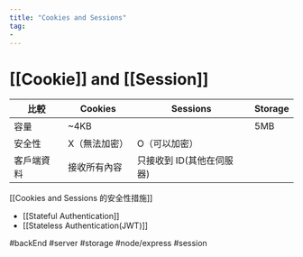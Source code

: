 ```yaml
---
title: "Cookies and Sessions"
tag: 
- 
---
```

# [[Cookie]] and [[Session]]
| 比較       | Cookies       | Sessions           | Storage |
| ---------- | ------------- | -------------------| ------- |
| 容量       | ~4KB          |                     | 5MB     |
| 安全性     | X（無法加密） | O（可以加密）           |         |
| 客戶端資料 | 接收所有內容  | 只接收到 ID(其他在伺服器) |         |

[[Cookies and Sessions 的安全性措施]]

- [[Stateful Authentication]]
- [[Stateless Authentication(JWT)]]

#backEnd #server #storage #node/express #session 